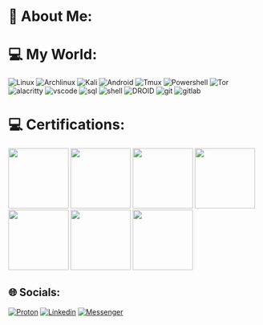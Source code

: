 # 💫 About Me:

# 💻 My World:

![Linux](https://img.shields.io/badge/Linux-FCC624?style=for-the-badge&logo=linux&logoColor=black) ![Archlinux](https://img.shields.io/badge/Arch_Linux-1793D1?style=for-the-badge&logo=arch-linux&logoColor=white) ![Kali](https://img.shields.io/badge/Kali_Linux-557C94?style=for-the-badge&logo=kali-linux&logoColor=white) ![Android](https://img.shields.io/badge/Android-3DDC84?style=for-the-badge&logo=android&logoColor=white) ![Tmux](https://img.shields.io/badge/tmux-1BB91F?style=for-the-badge&logo=tmux&logoColor=white) ![Powershell](https://img.shields.io/badge/powershell-5391FE?style=for-the-badge&logo=powershell&logoColor=white) ![Tor](https://img.shields.io/badge/Tor_Browser-7D4698?style=for-the-badge&logo=Tor-Browser&logoColor=white) ![alacritty](https://img.shields.io/badge/alacritty-F46D01?style=for-the-badge&logo=alacritty&logoColor=white) ![vscode](https://img.shields.io/badge/Visual_Studio_Code-0078D4?style=for-the-badge&logo=visual%20studio%20code&logoColor=white) ![sql](https://img.shields.io/badge/MySQL-005C84?style=for-the-badge&logo=mysql&logoColor=white) ![shell](https://img.shields.io/badge/Shell_Script-121011?style=for-the-badge&logo=gnu-bash&logoColor=white) ![DROID](https://img.shields.io/badge/F%20Droid-1976D2?style=for-the-badge&logo=f-droid&logoColor=white) ![git](https://img.shields.io/badge/GitHub-100000?style=for-the-badge&logo=github&logoColor=white) ![gitlab](https://img.shields.io/badge/GitLab-330F63?style=for-the-badge&logo=gitlab&logoColor=white)

# 💻 Certifications:

<img width="120px" height="120px" src="https://api.badgr.io/public/assertions/XPgCn1_LQ4ypuvjcKUoDmg/image"> <img width="120px" height="120px" src="https://images.credly.com/images/a850079a-75bb-41e1-adae-dedfabcf597c/Professional_Certificate_-_IBM_Cybersecurity_Analyst.png"> <img width="120px" height="120px" src="https://api.eu.badgr.io/public/assertions/cYAwe7cOTKm6DQrnfsBhjA/image"> <img width="120px" height="120px" src="https://api.eu.badgr.io/public/assertions/8ejBo1YeSQWFL98QIdwIVw/image"> <img width="120px" height="120px" src="https://api.eu.badgr.io/public/assertions/llJjlu8ZSvimUf4ZXIKzjw/image"> <img width="120px" height="120px" src="https://api.accredible.com/v1/credential/generate_baked_badge?credential_id=21403481"> <img width="120px" height="120px" src="https://media.eu.badgr.com/uploads/badges/73fb5c4032dd6f2a6c7344837fd6b993a1120d74e70ac4646fcacb53b6bed515.png">

## 🌐 Socials:

[![Proton](https://img.shields.io/badge/ProtonMail-8B89CC?style=for-the-badge&logo=protonmail&logoColor=white)](https://img.shields.io/badge/ProtonMail-8B89CC?style=for-the-badge&logo=protonmail&logoColor=white)
[![Linkedin](https://img.shields.io/badge/LinkedIn-0077B5?style=for-the-badge&logo=linkedin&logoColor=white)](https://img.shields.io/badge/ProtonMail-8B89CC?style=for-the-badge&logo=protonmail&logoColor=white)
[![Messenger](https://img.shields.io/badge/Messenger-00B2FF?style=for-the-badge&logo=messenger&logoColor=white)](https://www.youtube.com/watch?v=tgTUtfb0Ok8)
